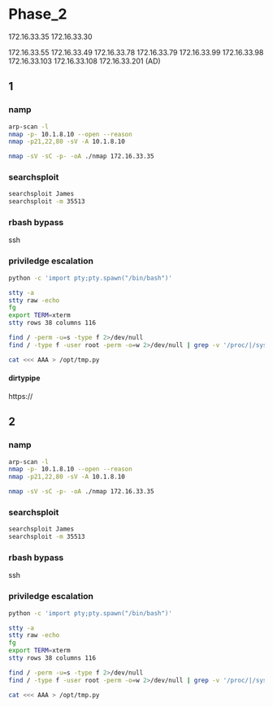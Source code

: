 
# Phase_2

172.16.33.35
172.16.33.30

172.16.33.55
172.16.33.49
172.16.33.78
172.16.33.79
172.16.33.99
172.16.33.98
172.16.33.103
172.16.33.108
172.16.33.201 (AD)

## 1

### namp

```bash
arp-scan -l
nmap -p- 10.1.8.10 --open --reason
nmap -p21,22,80 -sV -A 10.1.8.10
```

```bash
nmap -sV -sC -p- -oA ./nmap 172.16.33.35
```

### searchsploit

```bash
searchsploit James
searchsploit -m 35513
```

### rbash bypass

ssh

### priviledge escalation

```bash
python -c 'import pty;pty.spawn("/bin/bash")'

stty -a
stty raw -echo
fg
export TERM=xterm
stty rows 38 columns 116
```

```bash
find / -perm -u=s -type f 2>/dev/null
find / -type f -user root -perm -o=w 2>/dev/null | grep -v '/proc/|/sys/'

cat <<< AAA > /opt/tmp.py
```

#### dirtypipe

https://

## 2

### namp

```bash
arp-scan -l
nmap -p- 10.1.8.10 --open --reason
nmap -p21,22,80 -sV -A 10.1.8.10
```

```bash
nmap -sV -sC -p- -oA ./nmap 172.16.33.35
```

### searchsploit

```bash
searchsploit James
searchsploit -m 35513
```

### rbash bypass

ssh

### priviledge escalation

```bash
python -c 'import pty;pty.spawn("/bin/bash")'

stty -a
stty raw -echo
fg
export TERM=xterm
stty rows 38 columns 116
```

```bash
find / -perm -u=s -type f 2>/dev/null
find / -type f -user root -perm -o=w 2>/dev/null | grep -v '/proc/|/sys/'

cat <<< AAA > /opt/tmp.py
```
